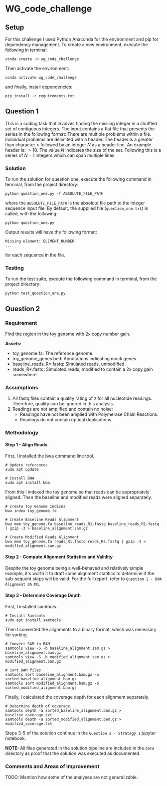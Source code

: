 # WG_code_challenge
## Setup
For this challenge I used Python Anaconda for the environment and pip for dependency management. To create a new environment, execute the following in terminal:
```
conda create -n wg_code_challenge
```
Then activate the environment:
```
conda activate wg_code_challenge
```
and finally, install dependencies:
```
pip install -r requirements.txt
```

## Question 1
This is a coding task that involves finding the missing integer in a shuffled set of contiguous integers. The input contains a flat file that presents the series in the following format: 
There are multiple problems within a file. Individual problems are delimited with a header. The header is a greater than character $>$ followed by an integer $N$ as a header line. An example header is: $>10$. The value $N$ indicates the size of the set. Following this is a series of $N - 1$ integers which can span multiple lines.

### Solution
To run the solution for question one, execute the following command in terminal, from the project directory:
```
python question_one.py -f ABSOLUTE_FILE_PATH
```
where the `ABSOLUTE_FILE_PATH` is the absolute file path to the integer sequence input file. By default, the supplied file (`question_one.txt`) is called, with the following:
```
python question_one.py
```

Output results will have the following format:
```
Missing element: ELEMENT_NUMBER
...
```
for each sequence in the file.

### Testing
To run the test suite, execute the following command in terminal, from the project directory:
```
python test_question_one.py
```

## Question 2
### Requirement
Find the region in the toy genome with 2x copy number gain.

**Assets:**
* toy_genome.fa: The reference genome.
* toy_genome_genes.bed: Annotations indicating mock genes.
* baseline_reads_R*.fastq: Simulated reads, unmodified.
* reads_R*.fastq: Simulated reads, modified to contain a 2x copy gain somewhere.

### Assumptions
1. All fastq files contain a quality rating of `2` for all nucleotide readings. Therefore, quality can be ignored in this analysis.
2. Readings are not amplified and contain no noise:
    * Readings have not been amplied with Polymerase Chain Reactions.
    * Readings do not contain optical duplications.

### Methodology
<!-- The steps to accomplish the task are as follows:
1. Use existing Burrows-Wheeler implementation (bwa) to align reads with reference genome.
2. 
3. Use Sequence Alignment Map tools (samtools) to determine depth of coverage.
4. Normalize coverage distributions so that samples can be reliably compared.
5. Determine copy number for coverage distributions.
6. Extract region of interest and correlate with gene annotations. -->

<!-- Steps 1 and 2 were executed using command line tools in WSL Ubuntu. -->

#### Step 1 - Align Reads
First, I installed the bwa command line tool.
```shell
# Update references
sudo apt update

# Install BWA
sudo apt install bwa
```

From this I indexed the toy genome so that reads can be appropriately aligned. Then the baseline and modified reads were aligned separately.

```shell
# Create Toy Genome Indices
bwa index toy_genome.fa

# Create Baseline Reads Alignment
bwa mem toy_genome.fa baseline_reads_R1.fastq baseline_reads_R2.fastq | gzip -3 > baseline_alignment.sam.gz

# Create Modified Reads Alignment
bwa mem toy_genome.fa reads_R1.fastq reads_R2.fastq | gzip -3 > modified_alignment.sam.gz
```

#### Step 2 - Compute Alignment Statistics and Validity
Despite the toy genome being a well-behaved and relatively simple example, it's worth it to draft some alignment statitics to determine if the sub-sequent steps will be valid. For the full report, refer to `Question 2 - BWA Alignment QA.MD`.

#### Step 3 - Determine Coverage Depth
First, I installed samtools.

```shell
# Install Samtools
sudo apt install samtools
```

Then I converted the alignments to a binary format, which was necessary for sorting.

```shell
# Convert SAM to BAM
samtools view -S -b baseline_alignment.sam.gz > baseline_alignment.bam.gz
samtools view -S -b modified_alignment.sam.gz > modified_alignment.bam.gz

# Sort BAM files
samtools sort baseline_alignment.bam.gz -o sorted_baseline_alignment.bam.gz
samtools sort modified_alignment.bam.gz -o sorted_modified_alignment.bam.gz
```

Finally, I calculated the coverage depth for each alignment separately.

```shell
# Determine depth of coverage
samtools depth -a sorted_baseline_alignment.bam.gz > baseline_coverage.txt
samtools depth -a sorted_modified_alignment.bam.gz > modified_coverage.txt
```

Steps 3-5 of the solution continue in the `Question 2 - Strategy 1` jupyter notebook.

**NOTE:** All files generated in the solution pipeline are included in the `data` directory as proof that the solution was executed as documented.

### Comments and Areas of Improvement
TODO: Mention how some of the analyses are not generalizable.